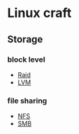 # Linux craft
## Storage
### block level
* [Raid](https://github.com/pplinlin2/LinuxCraft/blob/master/src/raid/index.md)
* [LVM](https://github.com/pplinlin2/LinuxCraft/blob/master/src/lvm/index.md)

### file sharing
* [NFS](https://github.com/pplinlin2/LinuxCraft/blob/master/src/nfs/index.md)
* [SMB](https://github.com/pplinlin2/LinuxCraft/blob/master/src/smb/index.md)
